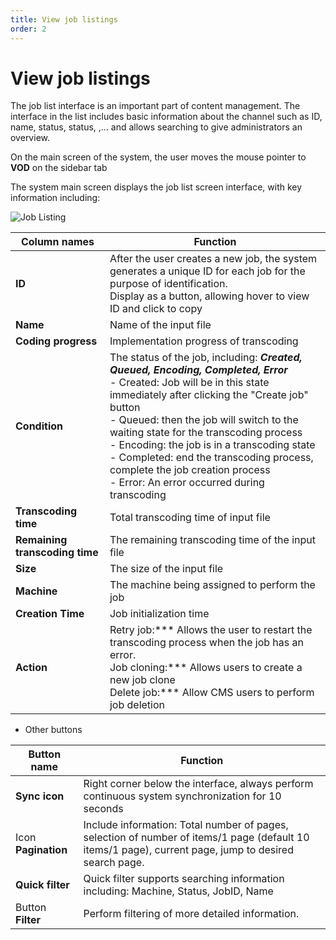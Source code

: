 ```yaml
---
title: View job listings
order: 2
---
```


# View job listings

The job list interface is an important part of content management. The interface in the list includes basic information about the channel such as ID, name, status, status, ,... and allows searching to give administrators an overview.

On the main screen of the system, the user moves the mouse pointer to **VOD** on the sidebar tab

The system main screen displays the job list screen interface, with key information including:

![Job Listing](/images/media-vod/job-management/view-job-list.png)

| Column names                   | Function                                                                                                                                                                                                                                                                                                                                                                                                                                                    |
| ------------------------------ | ----------------------------------------------------------------------------------------------------------------------------------------------------------------------------------------------------------------------------------------------------------------------------------------------------------------------------------------------------------------------------------------------------------------------------------------------------------- |
| **ID**                         | After the user creates a new job, the system generates a unique ID for each job for the purpose of identification. <br/>Display as a button, allowing hover to view ID and click to copy                                                                                                                                                                                                                                                                    |
| **Name**                       | Name of the input file                                                                                                                                                                                                                                                                                                                                                                                                                                      |
| **Coding progress**            | Implementation progress of transcoding                                                                                                                                                                                                                                                                                                                                                                                                                      |
| **Condition**                  | The status of the job, including: _**Created, Queued, Encoding, Completed, Error**_<br/>- Created: Job will be in this state immediately after clicking the "Create job" button<br/>- Queued: then the job will switch to the waiting state for the transcoding process<br/>- Encoding: the job is in a transcoding state<br/>- Completed: end the transcoding process, complete the job creation process<br/>- Error: An error occurred during transcoding |
| **Transcoding time**           | Total transcoding time of input file                                                                                                                                                                                                                                                                                                                                                                                                                        |
| **Remaining transcoding time** | The remaining transcoding time of the input file                                                                                                                                                                                                                                                                                                                                                                                                            |
| **Size**                       | The size of the input file                                                                                                                                                                                                                                                                                                                                                                                                                                  |
| **Machine**                    | The machine being assigned to perform the job                                                                                                                                                                                                                                                                                                                                                                                                               |
| **Creation Time**              | Job initialization time                                                                                                                                                                                                                                                                                                                                                                                                                                     |
| **Action**                     | Retry job:\*\*\* Allows the user to restart the transcoding process when the job has an error.<br/>Job cloning:\*\*\* Allows users to create a new job clone<br/>Delete job:\*\*\* Allow CMS users to perform job deletion                                                                                                                                                                                                                                  |

- Other buttons

| Button name         | Function                                                                                                                                                                 |
| ------------------- | ------------------------------------------------------------------------------------------------------------------------------------------------------------------------ |
| **Sync icon**       | Right corner below the interface, always perform continuous system synchronization for 10 seconds                                                                        |
| Icon **Pagination** | Include information: Total number of pages, selection of number of items/1 page (default 10 items/1 page), current page, jump to desired search page. |
| **Quick filter**    | Quick filter supports searching information including: Machine, Status, JobID, Name                                                                                      |
| Button **Filter**   | Perform filtering of more detailed information.                                                                                                                          |
